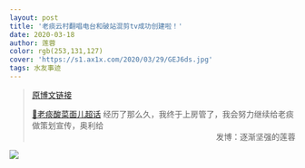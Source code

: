 ```yaml
---
layout: post
title: '老痰云村翻唱电台和破站混剪tv成功创建啦！'
date: 2020-03-18
author: 莲蓉
color: rgb(253,131,127)
cover: 'https://s1.ax1x.com/2020/03/29/GEJ6ds.jpg'
tags: 水友事迹
---
```


> [原博文链接](https://weibo.com/5637567059/IzeMuCzDj)
> 
> [💎老痰酸菜面儿超话](https://weibo.com/p/100808c9bf185bddd18c52092ca1528b4d683a) 经历了那么久，我终于上房管了，我会努力继续给老痰做策划宣传，奥利给<span style="text-align:right; display:block">发博：逐渐坚强的莲蓉</span>

<img src="https://s1.ax1x.com/2020/03/29/GEJ6ds.jpg" border="0" />
